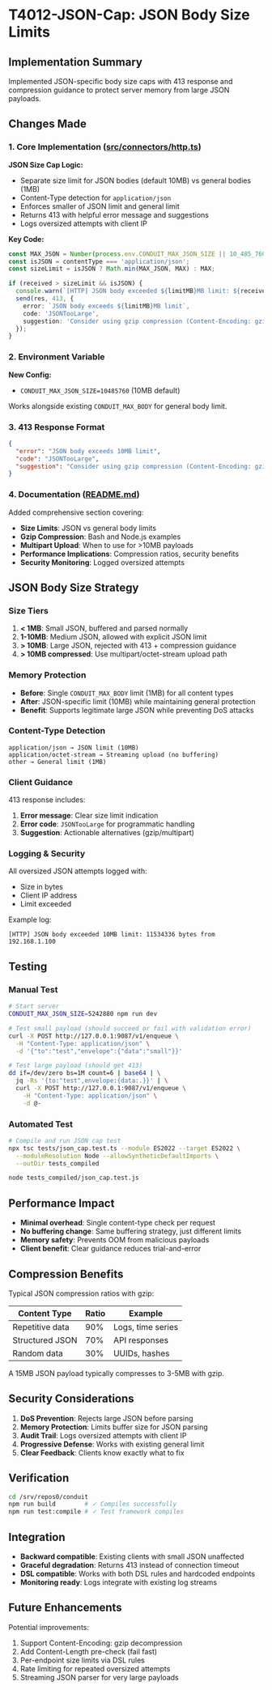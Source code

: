 # T4012-JSON-Cap: JSON Body Size Limits

## Implementation Summary

Implemented JSON-specific body size caps with 413 response and compression guidance to protect server memory from large JSON payloads.

## Changes Made

### 1. Core Implementation ([src/connectors/http.ts](file:///srv/repos0/conduit/src/connectors/http.ts))

**JSON Size Cap Logic:**
- Separate size limit for JSON bodies (default 10MB) vs general bodies (1MB)
- Content-Type detection for `application/json`
- Enforces smaller of JSON limit and general limit
- Returns 413 with helpful error message and suggestions
- Logs oversized attempts with client IP

**Key Code:**
```typescript
const MAX_JSON = Number(process.env.CONDUIT_MAX_JSON_SIZE || 10_485_760); // 10MB
const isJSON = contentType === 'application/json';
const sizeLimit = isJSON ? Math.min(MAX_JSON, MAX) : MAX;

if (received > sizeLimit && isJSON) {
  console.warn(`[HTTP] JSON body exceeded ${limitMB}MB limit: ${received} bytes from ${req.socket.remoteAddress}`);
  send(res, 413, {
    error: `JSON body exceeds ${limitMB}MB limit`,
    code: 'JSONTooLarge',
    suggestion: 'Consider using gzip compression (Content-Encoding: gzip) or multipart upload for large data'
  });
}
```

### 2. Environment Variable

**New Config:**
- `CONDUIT_MAX_JSON_SIZE=10485760` (10MB default)

Works alongside existing `CONDUIT_MAX_BODY` for general body limit.

### 3. 413 Response Format

```json
{
  "error": "JSON body exceeds 10MB limit",
  "code": "JSONTooLarge",
  "suggestion": "Consider using gzip compression (Content-Encoding: gzip) or multipart upload for large data"
}
```

### 4. Documentation ([README.md](file:///srv/repos0/conduit/README.md))

Added comprehensive section covering:
- **Size Limits**: JSON vs general body limits
- **Gzip Compression**: Bash and Node.js examples
- **Multipart Upload**: When to use for >10MB payloads
- **Performance Implications**: Compression ratios, security benefits
- **Security Monitoring**: Logged oversized attempts

## JSON Body Size Strategy

### Size Tiers

1. **< 1MB**: Small JSON, buffered and parsed normally
2. **1-10MB**: Medium JSON, allowed with explicit JSON limit
3. **> 10MB**: Large JSON, rejected with 413 + compression guidance
4. **> 10MB compressed**: Use multipart/octet-stream upload path

### Memory Protection

- **Before**: Single `CONDUIT_MAX_BODY` limit (1MB) for all content types
- **After**: JSON-specific limit (10MB) while maintaining general protection
- **Benefit**: Supports legitimate large JSON while preventing DoS attacks

### Content-Type Detection

```
application/json → JSON limit (10MB)
application/octet-stream → Streaming upload (no buffering)
other → General limit (1MB)
```

### Client Guidance

413 response includes:
1. **Error message**: Clear size limit indication
2. **Error code**: `JSONTooLarge` for programmatic handling
3. **Suggestion**: Actionable alternatives (gzip/multipart)

### Logging & Security

All oversized JSON attempts logged with:
- Size in bytes
- Client IP address
- Limit exceeded

Example log:
```
[HTTP] JSON body exceeded 10MB limit: 11534336 bytes from 192.168.1.100
```

## Testing

### Manual Test

```bash
# Start server
CONDUIT_MAX_JSON_SIZE=5242880 npm run dev

# Test small payload (should succeed or fail with validation error)
curl -X POST http://127.0.0.1:9087/v1/enqueue \
  -H "Content-Type: application/json" \
  -d '{"to":"test","envelope":{"data":"small"}}'

# Test large payload (should get 413)
dd if=/dev/zero bs=1M count=6 | base64 | \
  jq -Rs '{to:"test",envelope:{data:.}}' | \
  curl -X POST http://127.0.0.1:9087/v1/enqueue \
    -H "Content-Type: application/json" \
    -d @-
```

### Automated Test

```bash
# Compile and run JSON cap test
npx tsc tests/json_cap.test.ts --module ES2022 --target ES2022 \
  --moduleResolution Node --allowSyntheticDefaultImports \
  --outDir tests_compiled

node tests_compiled/json_cap.test.js
```

## Performance Impact

- **Minimal overhead**: Single content-type check per request
- **No buffering change**: Same buffering strategy, just different limits
- **Memory safety**: Prevents OOM from malicious payloads
- **Client benefit**: Clear guidance reduces trial-and-error

## Compression Benefits

Typical JSON compression ratios with gzip:

| Content Type | Ratio | Example |
|--------------|-------|---------|
| Repetitive data | 90% | Logs, time series |
| Structured JSON | 70% | API responses |
| Random data | 30% | UUIDs, hashes |

A 15MB JSON payload typically compresses to 3-5MB with gzip.

## Security Considerations

1. **DoS Prevention**: Rejects large JSON before parsing
2. **Memory Protection**: Limits buffer size for JSON parsing
3. **Audit Trail**: Logs oversized attempts with client IP
4. **Progressive Defense**: Works with existing general limit
5. **Clear Feedback**: Clients know exactly what to fix

## Verification

```bash
cd /srv/repos0/conduit
npm run build        # ✓ Compiles successfully
npm run test:compile # ✓ Test framework compiles
```

## Integration

- **Backward compatible**: Existing clients with small JSON unaffected
- **Graceful degradation**: Returns 413 instead of connection timeout
- **DSL compatible**: Works with both DSL rules and hardcoded endpoints
- **Monitoring ready**: Logs integrate with existing log streams

## Future Enhancements

Potential improvements:
1. Support Content-Encoding: gzip decompression
2. Add Content-Length pre-check (fail fast)
3. Per-endpoint size limits via DSL rules
4. Rate limiting for repeated oversized attempts
5. Streaming JSON parser for very large payloads
